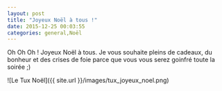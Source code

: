```yaml
---
layout: post
title: "Joyeux Noël à tous !"
date: 2015-12-25 00:03:55
categories: general,Noël
---
```

Oh Oh Oh ! Joyeux Noël à tous.
Je vous souhaite pleins de cadeaux, du bonheur et des crises de foie parce que vous vous serez goinfré toute la soirée ;)

![Le Tux Noël]({{ site.url }}/images/tux_joyeux_noel.png)